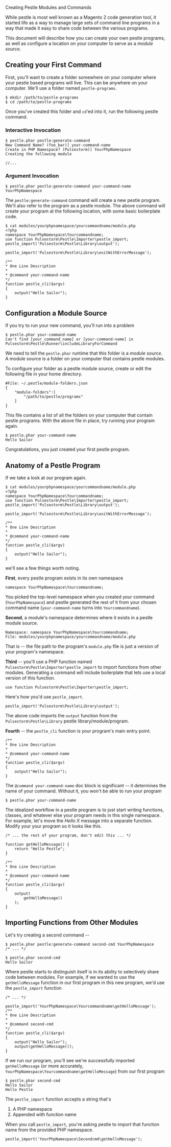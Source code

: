 Creating Pestle Modules and Commands

While pestle is most well known as a Magento 2 code generation tool, it started life as a way to manage large sets of command line programs in a way that made it easy to share code between the various programs.

This document will describe how you can create your own pestle programs, as well as configure a location on your computer to serve as a _module source_.

## Creating your First Command

First, you'll want to create a folder somewhere on your computer where your pestle based programs will live.  This can be anywhere on your computer.  We'll use a folder named `pestle-programs`.

```
$ mkdir /path/to/pestle-programs
$ cd /path/to/pestle-programs
```

Once you've created this folder and `cd`'ed into it, run the following pestle command.

### Interactive Invocation

    $ pestle.phar pestle:generate-command
    New Command Name? (foo_bar)] your-command-name
    Create in PHP Namespace? (Pulsestorm)] YourPhpNamespace
    Creating the following module

    //...

### Argument Invocation

    $ pestle.phar pestle:generate-command your-command-name YourPhpNamespace

The `pestle:generate-command` command will create a new pestle program. We'll also refer to the program as a pestle module.  The above command will create your program at the following location, with some basic boilerplate code.

    $ cat modules/yourphpnamespace/yourcommandname/module.php
    <?php
    namespace YourPhpNamespace\Yourcommandname;
    use function Pulsestorm\Pestle\Importer\pestle_import;
    pestle_import('Pulsestorm\Pestle\Library\output');

    pestle_import('Pulsestorm\Pestle\Library\exitWithErrorMessage');

    /**
    * One Line Description
    *
    * @command your-command-name
    */
    function pestle_cli($argv)
    {
        output("Hello Sailor");
    }

## Configuration a Module Source

If you try to run your new command, you'll run into a problem

    $ pestle.phar your-command-name
    Can't find [your_command_name] or [your-command-name] in Pulsestorm\Pestle\Runner\includeLibraryForCommand

We need to tell the `pestle.phar` runtime that this folder is a *module source*.  A module source is a folder on your computer that contains pestle modules.

To configure your folder as a pestle module source, create or edit the following file in your home directory.

    #File: ~/.pestle/module-folders.json
    {
        "module-folders":[
            "/path/to/pestle/programs"
        ]
    }

This file contains a list of all the folders on your computer that contain pestle programs.  With the above file in place, try running your program again.

    $ pestle.phar your-command-name
    Hello Sailor

Congratulations, you just created your first pestle program.

## Anatomy of a Pestle Program

If we take a look at our program again.

    $ cat modules/yourphpnamespace/yourcommandname/module.php
    <?php
    namespace YourPhpNamespace\Yourcommandname;
    use function Pulsestorm\Pestle\Importer\pestle_import;
    pestle_import('Pulsestorm\Pestle\Library\output');

    pestle_import('Pulsestorm\Pestle\Library\exitWithErrorMessage');

    /**
    * One Line Description
    *
    * @command your-command-name
    */
    function pestle_cli($argv)
    {
        output("Hello Sailor");
    }

we'll see a few things worth noting.

**First**, every pestle program exists in its own namespace

    namespace YourPhpNamespace\Yourcommandname;

You picked the top-level namespace when you created your command (`YourPhpNamespace`) and pestle generated the rest of it from your chosen command name (`your-command-name` turns into `Yourcommandname`).

**Second**, a module's namespace determines where it exists in a pestle module source.

    Namespace: namespace YourPhpNamespace\Yourcommandname;
    File: modules/yourphpnamespace/yourcommandname/module.php

That is -- the file path to the program's `module.php` file is just a version of your program's namespace.

**Third** -- you'll use a PHP function named `Pulsestorm\Pestle\Importer\pestle_import` to import functions from other modules.  Generating a command will include boilerplate that lets use a local version of this function.

    use function Pulsestorm\Pestle\Importer\pestle_import;

Here's how you'd use `pestle_import`.

    pestle_import('Pulsestorm\Pestle\Library\output');

The above code imports the `output` function from the `Pulsestorm\Pestle\Library` pestle library/module/program.

**Fourth** -- the `pestle_cli` function is your program's main entry point.

    /**
    * One Line Description
    *
    * @command your-command-name
    */
    function pestle_cli($argv)
    {
        output("Hello Sailor");
    }

The `@command your-command-name` doc block is significant -- it determines the name of your command.  Without it, you won't be able to run your program

    $ pestle.phar your-command-name

The idealized workflow in a pestle program is to just start writing functions, classes, and whatever else your program needs in this single namespace.  For example, let's move the _Hello X_ message into a separate function. Modify your your program so it looks like this.

    /* ... the rest of your program, don't edit this ... */

    function getHelloMessage() {
        return "Hello Pestle";
    }

    /**
    * One Line Description
    *
    * @command your-command-name
    */
    function pestle_cli($argv)
    {
        output(
            getHelloMessage()
        );
    }

## Importing Functions from Other Modules

Let's try creating a second command --

    $ pestle.phar pestle:generate-command second-cmd YourPhpNamespace
    /* ... */

    $ pestle.phar second-cmd
    Hello Sailor

Where pestle starts to distinguish itself is in its ability to selectively share code between modules.  For example, if we wanted to use the `getHelloMessage` function in our first program in this new program, we'd use the `pestle_import` function

    /* ... */

    pestle_import('YourPhpNamespace\Yourcommandname\getHelloMessage');
    /**
    * One Line Description
    *
    * @command second-cmd
    */
    function pestle_cli($argv)
    {
        output("Hello Sailor");
        output(getHelloMessage());
    }

If we run our program, you'll see we're successfully imported `getHelloMessage` (or more accurately, `YourPhpNamespace\Yourcommandname\getHelloMessage`) from our first program

    $ pestle.phar second-cmd
    Hello Sailor
    Hello Pestle

The `pestle_import` function accepts a string that's

1. A PHP namespace
2. Appended with function name

When you call `pestle_import`, you're asking pestle to import that function name from the provided PHP namespace.

    pestle_import('YourPhpNamespace\Secondcmd\getHelloMessage');
